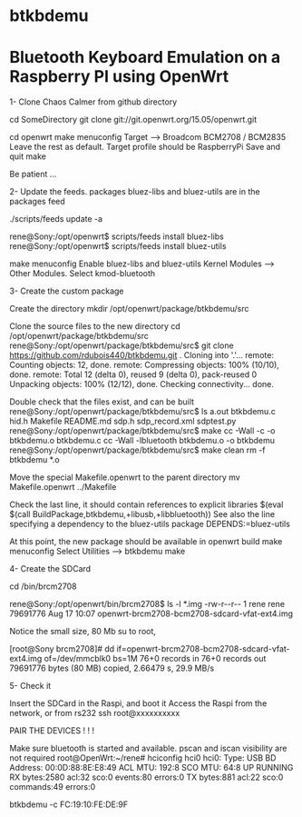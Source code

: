 # btkbdemu 
# Bluetooth Keyboard Emulation on a Raspberry PI using OpenWrt

1- Clone Chaos Calmer from github directory

cd SomeDirectory
git clone git://git.openwrt.org/15.05/openwrt.git

cd openwrt
make menuconfig
Target --> Broadcom BCM2708 / BCM2835
Leave the rest as default. Target profile should be RaspberryPi
Save and quit
make

Be patient ...

2- Update the feeds. packages bluez-libs and bluez-utils are in the packages feed

./scripts/feeds update -a

rene@Sony:/opt/openwrt$ scripts/feeds install bluez-libs
rene@Sony:/opt/openwrt$ scripts/feeds install bluez-utils


make menuconfig
Enable bluez-libs and bluez-utils
Kernel Modules --> Other Modules. Select kmod-bluetooth 

3- Create the custom package

Create the directory
mkdir /opt/openwrt/package/btkbdemu/src

Clone the source files to the new directory
cd /opt/openwrt/package/btkbdemu/src
rene@Sony:/opt/openwrt/package/btkbdemu/src$ git clone https://github.com/rdubois440/btkbdemu.git .
Cloning into '.'...
remote: Counting objects: 12, done.
remote: Compressing objects: 100% (10/10), done.
remote: Total 12 (delta 0), reused 9 (delta 0), pack-reused 0
Unpacking objects: 100% (12/12), done.
Checking connectivity... done.



Double check that the files exist, and can be built
rene@Sony:/opt/openwrt/package/btkbdemu/src$ ls
a.out  btkbdemu.c  hid.h  Makefile  README.md  sdp.h  sdp_record.xml  sdptest.py
rene@Sony:/opt/openwrt/package/btkbdemu/src$ make 
cc -Wall   -c -o btkbdemu.o btkbdemu.c
cc -Wall -lbluetooth btkbdemu.o  -o btkbdemu 
rene@Sony:/opt/openwrt/package/btkbdemu/src$ make clean
rm -f btkbdemu  *.o 

Move the special Makefile.openwrt to the parent directory
mv Makefile.openwrt ../Makefile

Check the last line, it should contain references to explicit libraries
$(eval $(call BuildPackage,btkbdemu,+libusb,+libbluetooth))
See also the line specifying a dependency to the bluez-utils package
      DEPENDS:=bluez-utils



At this point, the new package should be available in openwrt build
make menuconfig Select Utilities --> btkbdemu
make

4- Create the SDCard

cd /bin/brcm2708

rene@Sony:/opt/openwrt/bin/brcm2708$ ls -l *.img
-rw-r--r-- 1 rene rene 79691776 Aug 17 10:07 openwrt-brcm2708-bcm2708-sdcard-vfat-ext4.img

Notice the small size, 80 Mb
su to root, 


[root@Sony brcm2708]# dd if=openwrt-brcm2708-bcm2708-sdcard-vfat-ext4.img of=/dev/mmcblk0 bs=1M
76+0 records in
76+0 records out
79691776 bytes (80 MB) copied, 2.66479 s, 29.9 MB/s

5- Check it

Insert the SDCard in the Raspi, and boot it
Access the Raspi from the network, or from rs232
ssh root@xxxxxxxxxx


PAIR THE DEVICES ! ! !

Make sure bluetooth is started and available. pscan and iscan visibility are not required
root@OpenWrt:~/rene# hciconfig hci0
hci0:   Type: USB
        BD Address: 00:0D:88:8E:E8:49 ACL MTU: 192:8 SCO MTU: 64:8
        UP RUNNING 
        RX bytes:2580 acl:32 sco:0 events:80 errors:0
        TX bytes:881 acl:22 sco:0 commands:49 errors:0



btkbdemu -c FC:19:10:FE:DE:9F

